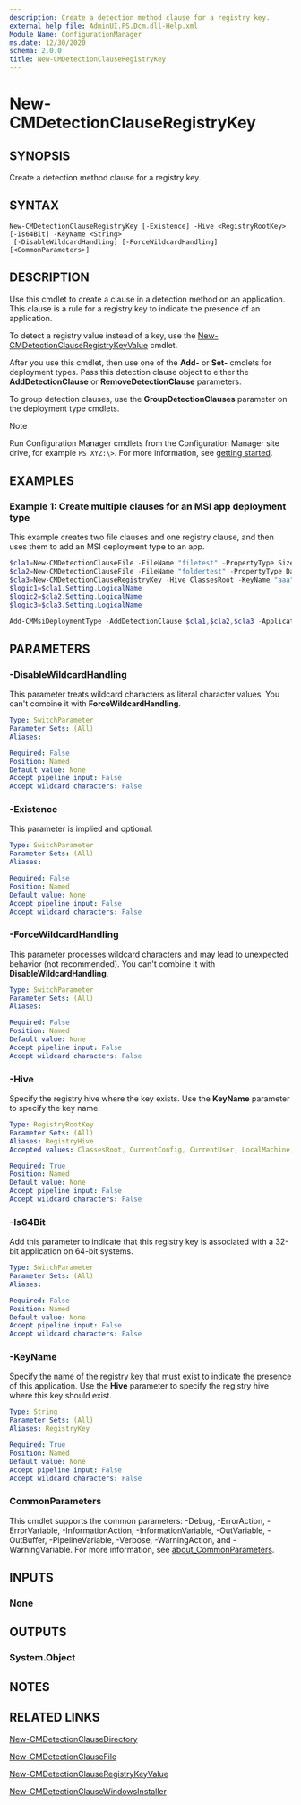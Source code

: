 ```yaml
---
description: Create a detection method clause for a registry key.
external help file: AdminUI.PS.Dcm.dll-Help.xml
Module Name: ConfigurationManager
ms.date: 12/30/2020
schema: 2.0.0
title: New-CMDetectionClauseRegistryKey
---
```


# New-CMDetectionClauseRegistryKey

## SYNOPSIS

Create a detection method clause for a registry key.

## SYNTAX

```
New-CMDetectionClauseRegistryKey [-Existence] -Hive <RegistryRootKey> [-Is64Bit] -KeyName <String>
 [-DisableWildcardHandling] [-ForceWildcardHandling] [<CommonParameters>]
```

## DESCRIPTION

Use this cmdlet to create a clause in a detection method on an application. This clause is a rule for a registry key to indicate the presence of an application.

To detect a registry value instead of a key, use the [New-CMDetectionClauseRegistryKeyValue](New-CMDetectionClauseRegistryKeyValue.md) cmdlet.

After you use this cmdlet, then use one of the **Add-** or **Set-** cmdlets for deployment types. Pass this detection clause object to either the **AddDetectionClause** or **RemoveDetectionClause** parameters.

To group detection clauses, use the **GroupDetectionClauses** parameter on the deployment type cmdlets.

> [!NOTE]
> Run Configuration Manager cmdlets from the Configuration Manager site drive, for example `PS XYZ:\>`. For more information, see [getting started](/powershell/sccm/overview).

## EXAMPLES

### Example 1: Create multiple clauses for an MSI app deployment type

This example creates two file clauses and one registry clause, and then uses them to add an MSI deployment type to an app.

```powershell
$cla1=New-CMDetectionClauseFile -FileName "filetest" -PropertyType Size -ExpectedValue 123 -ExpressionOperator IsEquals -Path "C:\" -Value -Is64Bit
$cla2=New-CMDetectionClauseFile -FileName "foldertest" -PropertyType DateCreated -ExpectedValue (Get-Date) -ExpressionOperator LessThan -Path "C:\" -Value
$cla3=New-CMDetectionClauseRegistryKey -Hive ClassesRoot -KeyName "aaa"
$logic1=$cla1.Setting.LogicalName
$logic2=$cla2.Setting.LogicalName
$logic3=$cla3.Setting.LogicalName

Add-CMMsiDeploymentType -AddDetectionClause $cla1,$cla2,$cla3 -ApplicationName "app" -DeploymentTypeName "dt" -InstallCommand "mycommand" -ContentLocation "\\server\sources\Orca.msi" -GroupDetectionClauses $logic1,$logic2 -DetectionClauseConnector {LogicalName=$logic2;Connector="or"},{LogicalName=$logic3;Connector="or"}
```

## PARAMETERS

### -DisableWildcardHandling

This parameter treats wildcard characters as literal character values. You can't combine it with **ForceWildcardHandling**.

```yaml
Type: SwitchParameter
Parameter Sets: (All)
Aliases:

Required: False
Position: Named
Default value: None
Accept pipeline input: False
Accept wildcard characters: False
```

### -Existence

This parameter is implied and optional.

```yaml
Type: SwitchParameter
Parameter Sets: (All)
Aliases:

Required: False
Position: Named
Default value: None
Accept pipeline input: False
Accept wildcard characters: False
```

### -ForceWildcardHandling

This parameter processes wildcard characters and may lead to unexpected behavior (not recommended). You can't combine it with **DisableWildcardHandling**.

```yaml
Type: SwitchParameter
Parameter Sets: (All)
Aliases:

Required: False
Position: Named
Default value: None
Accept pipeline input: False
Accept wildcard characters: False
```

### -Hive

Specify the registry hive where the key exists. Use the **KeyName** parameter to specify the key name.

```yaml
Type: RegistryRootKey
Parameter Sets: (All)
Aliases: RegistryHive
Accepted values: ClassesRoot, CurrentConfig, CurrentUser, LocalMachine, Users

Required: True
Position: Named
Default value: None
Accept pipeline input: False
Accept wildcard characters: False
```

### -Is64Bit

Add this parameter to indicate that this registry key is associated with a 32-bit application on 64-bit systems.

```yaml
Type: SwitchParameter
Parameter Sets: (All)
Aliases:

Required: False
Position: Named
Default value: None
Accept pipeline input: False
Accept wildcard characters: False
```

### -KeyName

Specify the name of the registry key that must exist to indicate the presence of this application. Use the **Hive** parameter to specify the registry hive where this key should exist.

```yaml
Type: String
Parameter Sets: (All)
Aliases: RegistryKey

Required: True
Position: Named
Default value: None
Accept pipeline input: False
Accept wildcard characters: False
```

### CommonParameters
This cmdlet supports the common parameters: -Debug, -ErrorAction, -ErrorVariable, -InformationAction, -InformationVariable, -OutVariable, -OutBuffer, -PipelineVariable, -Verbose, -WarningAction, and -WarningVariable. For more information, see [about_CommonParameters](http://go.microsoft.com/fwlink/?LinkID=113216).

## INPUTS

### None

## OUTPUTS

### System.Object

## NOTES

## RELATED LINKS

[New-CMDetectionClauseDirectory](New-CMDetectionClauseDirectory.md)

[New-CMDetectionClauseFile](New-CMDetectionClauseFile.md)

[New-CMDetectionClauseRegistryKeyValue](New-CMDetectionClauseRegistryKeyValue.md)

[New-CMDetectionClauseWindowsInstaller](New-CMDetectionClauseWindowsInstaller.md)
